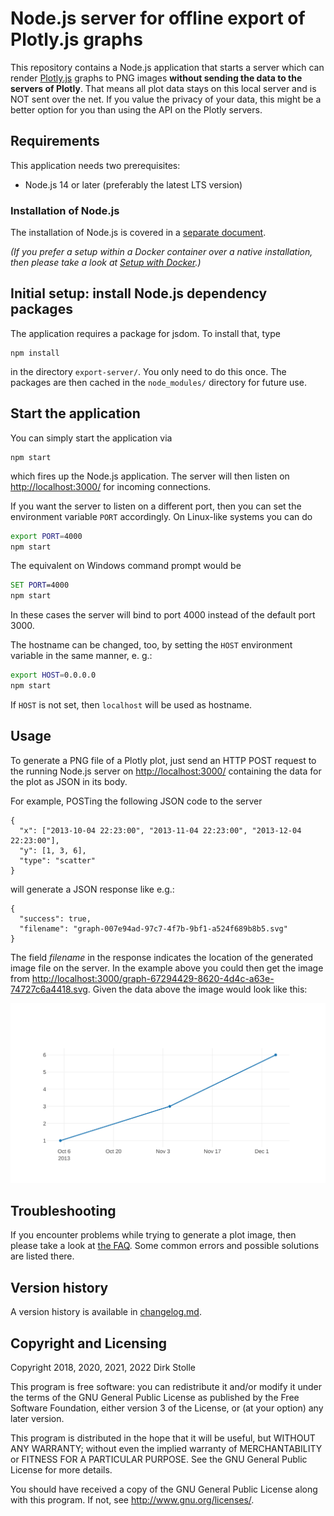 # Node.js server for offline export of Plotly.js graphs

This repository contains a Node.js application that starts a server which can
render [Plotly.js](https://plotly.com/javascript/) graphs to PNG images
__without sending the data to the servers of Plotly__. That means all plot data
stays on this local server and is NOT sent over the net. If you value the
privacy of your data, this might be a better option for you than using the API
on the Plotly servers.

## Requirements

This application needs two prerequisites:

* Node.js 14 or later (preferably the latest LTS version)

### Installation of Node.js

The installation of Node.js is covered in a [separate document](./documentation/installation-node-js.md).

_(If you prefer a setup within a Docker container over a native installation,
then please take a look at [Setup with Docker](./documentation/docker.md).)_

## Initial setup: install Node.js dependency packages

The application requires a package for jsdom. To install that, type

    npm install

in the directory `export-server/`. You only need to do this once. The packages
are then cached in the `node_modules/` directory for future use.

## Start the application

You can simply start the application via

    npm start

which fires up the Node.js application. The server will then listen on
<http://localhost:3000/> for incoming connections.

If you want the server to listen on a different port, then you can set the
environment variable `PORT` accordingly. On Linux-like systems you can do

``` bash
export PORT=4000
npm start
```

The equivalent on Windows command prompt would be

``` cmd
SET PORT=4000
npm start
```

In these cases the server will bind to port 4000 instead of the default port
3000.

The hostname can be changed, too, by setting the `HOST` environment variable in
the same manner, e. g.:

``` bash
export HOST=0.0.0.0
npm start
```

If `HOST` is not set, then `localhost` will be used as hostname.

## Usage

To generate a PNG file of a Plotly plot, just send an HTTP POST request to the
running Node.js server on <http://localhost:3000/> containing the data for the
plot as JSON in its body.

For example, POSTing the following JSON code to the server

    {
      "x": ["2013-10-04 22:23:00", "2013-11-04 22:23:00", "2013-12-04 22:23:00"],
      "y": [1, 3, 6],
      "type": "scatter"
    }

will generate a JSON response like e.g.:

    {
      "success": true,
      "filename": "graph-007e94ad-97c7-4f7b-9bf1-a524f689b8b5.svg"
    }

The field _filename_ in the response indicates the location of the generated
image file on the server. In the example above you could then get the image from
<http://localhost:3000/graph-67294429-8620-4d4c-a63e-74727c6a4418.svg>. Given
the data above the image would look like this:

![Generated image example](./documentation/graph-007e94ad-97c7-4f7b-9bf1-a524f689b8b5.svg)

## Troubleshooting

If you encounter problems while trying to generate a plot image, then please
take a look at [the FAQ](./documentation/troubleshooting-faq.md). Some common
errors and possible solutions are listed there.

## Version history

A version history is available in [changelog.md](./changelog.md).

## Copyright and Licensing

Copyright 2018, 2020, 2021, 2022  Dirk Stolle

This program is free software: you can redistribute it and/or modify
it under the terms of the GNU General Public License as published by
the Free Software Foundation, either version 3 of the License, or
(at your option) any later version.

This program is distributed in the hope that it will be useful,
but WITHOUT ANY WARRANTY; without even the implied warranty of
MERCHANTABILITY or FITNESS FOR A PARTICULAR PURPOSE.  See the
GNU General Public License for more details.

You should have received a copy of the GNU General Public License
along with this program.  If not, see <http://www.gnu.org/licenses/>.
